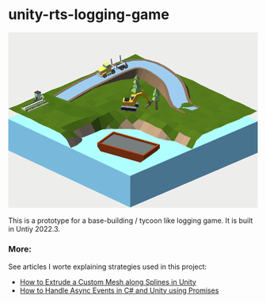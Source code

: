 # unity-rts-logging-game

![Cover Image](./Images/first_capture.PNG)

This is a prototype for a base-building / tycoon like logging game. It is built in Untiy 2022.3.

### More:
See articles I worte explaining strategies used in this project:
- [How to Extrude a Custom Mesh along Splines in Unity](https://medium.com/me/stats/post/833a97440c1b)
- [How to Handle Async Events in C# and Unity using Promises](https://medium.com/me/stats/post/1529011c9fe4)
